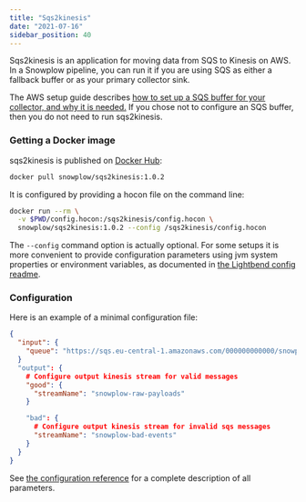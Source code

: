 ```yaml
---
title: "Sqs2kinesis"
date: "2021-07-16"
sidebar_position: 40
---
```


Sqs2kinesis is an application for moving data from SQS to Kinesis on AWS. In a Snowplow pipeline, you can run it if you are using SQS as either a fallback buffer or as your primary collector sink.

The AWS setup guide describes [how to set up a SQS buffer for your collector, and why it is needed.](/docs/pipeline-components-and-applications/stream-collector/configure/index.md#setting-up-an-sqs-buffer-2-0-0) If you chose not to configure an SQS buffer, then you do not need to run sqs2kinesis.

### Getting a Docker image

sqs2kinesis is published on [Docker Hub](https://hub.docker.com/r/snowplow/sqs2kinesis/tags):

```bash
docker pull snowplow/sqs2kinesis:1.0.2
```

It is configured by providing a hocon file on the command line:

```bash
docker run --rm \
  -v $PWD/config.hocon:/sqs2kinesis/config.hocon \
  snowplow/sqs2kinesis:1.0.2 --config /sqs2kinesis/config.hocon
```

The `--config` command option is actually optional. For some setups it is more convenient to provide configuration parameters using jvm system properties or environment variables, as documented in [the Lightbend config readme](https://github.com/lightbend/config/blob/v1.4.1/README.md).

### Configuration

Here is an example of a minimal configuration file:

```json
{
  "input": {
    "queue": "https://sqs.eu-central-1.amazonaws.com/000000000000/snowplow-buffer"
  }
  "output": {
    # Configure output kinesis stream for valid messages
    "good": {
      "streamName": "snowplow-raw-payloads"
    }

    "bad": {
      # Configure output kinesis stream for invalid sqs messages
      "streamName": "snowplow-bad-events"
    }
  }
}
```

See [the configuration reference](/docs/pipeline-components-and-applications/sqs2kinesis/sqs2kinesis-configuration-reference/index.md) for a complete description of all parameters.
